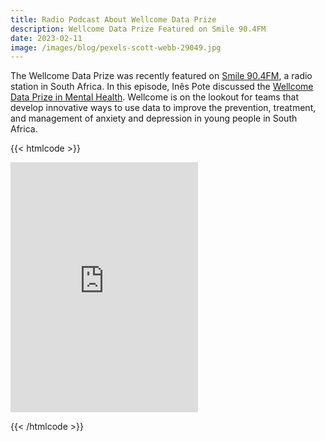 ```yaml
---
title: Radio Podcast About Wellcome Data Prize
description: Wellcome Data Prize Featured on Smile 90.4FM
date: 2023-02-11
image: /images/blog/pexels-scott-webb-29049.jpg
---
```



The Wellcome Data Prize was recently featured on [Smile 90.4FM](https://smilefm.co.za/), a radio station in South Africa. In this episode, Inês Pote discussed the [Wellcome Data Prize in Mental Health](https://wellcome.org/grant-funding/schemes/wellcome-mental-health-data-prize). Wellcome is on the lookout for teams that develop innovative ways to use data to improve the prevention, treatment, and management of anxiety and depression in young people in South Africa.

{{< htmlcode >}}

<iframe loading="lazy" id="inlineFrameExample" title="Inline Frame Example" src="https://echocast.fabrik.fm/9qY6RR97RmW37q" width="300" height="400" style="box-sizing: inherit; border: 0px; font-size: 17px; font-style: normal; font-weight: 300; margin: 0px; outline: 0px; padding: 0px; vertical-align: baseline; max-width: 100%; color: rgb(58, 58, 58); font-family: Roboto, sans-serif; font-variant-ligatures: normal; font-variant-caps: normal; letter-spacing: normal; orphans: 2; text-align: start; text-indent: 0px; text-transform: none; widows: 2; word-spacing: 0px; -webkit-text-stroke-width: 0px; white-space: normal; background-color: rgb(255, 255, 255); text-decoration-thickness: initial; text-decoration-style: initial; text-decoration-color: initial;"></iframe>

{{< /htmlcode >}}
